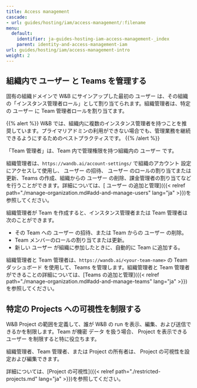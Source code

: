 ```yaml
---
title: Access management
cascade:
- url: guides/hosting/iam/access-management/:filename
menu:
  default:
    identifier: ja-guides-hosting-iam-access-management-_index
    parent: identity-and-access-management-iam
url: guides/hosting/iam/access-management-intro
weight: 2
---
```


## 組織内で ユーザー と Teams を管理する
固有の組織ドメインで W&B にサインアップした最初の ユーザー は、その組織の「インスタンス管理者ロール」として割り当てられます。組織管理者は、特定の ユーザー に Team 管理者ロールを割り当てます。

{{% alert %}}
W&B では、組織内に複数のインスタンス管理者を持つことを推奨しています。プライマリアドミンの利用ができない場合でも、管理業務を継続できるようにするためのベストプラクティスです。
{{% /alert %}}

「Team 管理者」は、Team 内で管理権限を持つ組織内の ユーザー です。

組織管理者は、`https://wandb.ai/account-settings/` で組織のアカウント 設定 にアクセスして使用し、 ユーザー の招待、 ユーザー のロールの割り当てまたは更新、Teams の作成、組織からの ユーザー の削除、課金管理者の割り当てなどを行うことができます。詳細については、[ ユーザー の追加と管理]({{< relref path="./manage-organization.md#add-and-manage-users" lang="ja" >}})を参照してください。

組織管理者が Team を作成すると、インスタンス管理者または Team 管理者は次のことができます。

- その Team への ユーザー の招待、または Team からの ユーザー の削除。
- Team メンバーのロールの割り当てまたは更新。
- 新しい ユーザー が組織に参加したときに、自動的に Team に追加する。

組織管理者と Team 管理者は、`https://wandb.ai/<your-team-name>` の Team ダッシュボード を使用して、Teams を管理します。組織管理者と Team 管理者ができることの詳細については、[Teams の追加と管理]({{< relref path="./manage-organization.md#add-and-manage-teams" lang="ja" >}})を参照してください。

## 特定の Projects への可視性を制限する

W&B Project の範囲を定義して、誰が W&B の run を表示、編集、および送信できるかを制限します。Team が機密 データ を扱う場合、 Project を表示できる ユーザー を制限すると特に役立ちます。

組織管理者、Team 管理者、または Project の所有者は、 Project の可視性を設定および編集できます。

詳細については、[Project の可視性]({{< relref path="./restricted-projects.md" lang="ja" >}})を参照してください。
